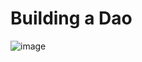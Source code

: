 # Building a Dao

![image](https://user-images.githubusercontent.com/116645635/224653606-6a5e4686-15c7-463d-a7ac-7a8e7fb03fa0.png)

